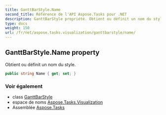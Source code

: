 ```yaml
---
title: GanttBarStyle.Name
second_title: Référence de l'API Aspose.Tasks pour .NET
description: GanttBarStyle propriété. Obtient ou définit un nom du style.
type: docs
weight: 150
url: /fr/net/aspose.tasks.visualization/ganttbarstyle/name/
---
```

## GanttBarStyle.Name property

Obtient ou définit un nom du style.

```csharp
public string Name { get; set; }
```

### Voir également

* class [GanttBarStyle](../)
* espace de noms [Aspose.Tasks.Visualization](../../ganttbarstyle/)
* Assemblée [Aspose.Tasks](../../../)



